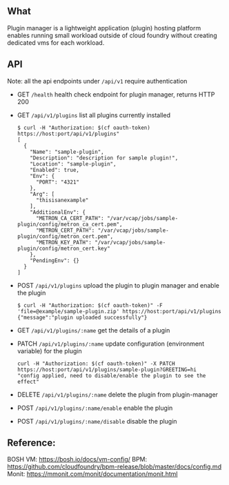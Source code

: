 ## What
Plugin manager is a lightweight application (plugin) hosting platform enables running small workload
outside of cloud foundry without creating dedicated vms for each workload.

## API
Note: all the api endpoints under `/api/v1` require authentication

- GET `/health` health check endpoint for plugin manager, returns HTTP 200

- GET `/api/v1/plugins` list all plugins currently installed  
  ```
  $ curl -H "Authorization: $(cf oauth-token) https://host:port/api/v1/plugins"
  [
    {
      "Name": "sample-plugin",
      "Description": "description for sample plugin!",
      "Location": "sample-plugin",
      "Enabled": true,
      "Env": {
        "PORT": "4321"
      },
      "Arg": [
        "thisisanexample"
      ],
      "AdditionalEnv": {
        "METRON_CA_CERT_PATH": "/var/vcap/jobs/sample-plugin/config/metron_ca_cert.pem",
        "METRON_CERT_PATH": "/var/vcap/jobs/sample-plugin/config/metron_cert.pem",
        "METRON_KEY_PATH": "/var/vcap/jobs/sample-plugin/config/metron_cert.key"
      },
      "PendingEnv": {}
    }
  ]
  ```

- POST `/api/v1/plugins` upload the plugin to plugin manager and enable the plugin 
  ```
  $ curl -H "Authorization: $(cf oauth-token)" -F 'file=@example/sample-plugin.zip' https://host:port/api/v1/plugins
  {"message":"plugin uploaded successfully"}
  ```

- GET `/api/v1/plugins/:name` get the details of a plugin

- PATCH `/api/v1/plugins/:name` update configuration (environment variable) for the plugin
  ```
  curl -H "Authorization: $(cf oauth-token)" -X PATCH https://host:port/api/v1/plugins/sample-plugin?GREETING=hi
  "config applied, need to disable/enable the plugin to see the effect"
  ```

- DELETE `/api/v1/plugins/:name` delete the plugin from plugin-manager

- POST `/api/v1/plugins/:name/enable` enable the plugin

- POST `/api/v1/plugins/:name/disable` disable the plugin


## Reference:
BOSH VM: https://bosh.io/docs/vm-config/
BPM: https://github.com/cloudfoundry/bpm-release/blob/master/docs/config.md
Monit: https://mmonit.com/monit/documentation/monit.html
